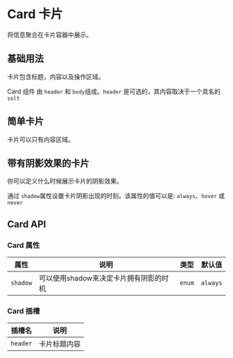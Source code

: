 # Card 卡片

<p>将信息聚合在卡片容器中展示。</p>

## 基础用法

卡片包含标题，内容以及操作区域。

Card 组件 由 `header` 和 `body`组成。`header` 是可选的，其内容取决于一个具名的 `solt`

<demo vue="../../example/card/base.vue"></demo>

## 简单卡片

卡片可以只有内容区域。

<demo vue="../../example/card/simple.vue"></demo>

## 带有阴影效果的卡片

你可以定义什么时候展示卡片的阴影效果。

通过 `shadow`属性设置卡片阴影出现的时刻。该属性的值可以是: `always`、`hover` 或 `never`

<demo vue="../../example/card/shadow.vue"></demo>


## Card API

### Card 属性

| 属性       | 说明                                                                                              | 类型      | 默认值    |
| ---------- | ------------------------------------------------------------------------------------------------- | --------- | --------- |
| `shadow`     | 可以使用shadow来决定卡片拥有阴影的时机 | `enum`  | `always` |

### Card 插槽

| 插槽名       | 说明 |
| ---- | ---- |
| `header`     | 卡片标题内容
